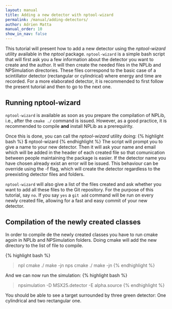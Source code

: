 ```yaml
---
layout: manual 
title: Adding a new detector with nptool-wizard 
permalink: /manual/adding-detectors/
author: Adrien Matta
manual_order: 10 
show_in_nav: false 
---
```

This tutorial will present how to add a new detector using the _nptool-wizard_
utility available in the _nptool_ package. `nptool-wizard` is a simple bash 
script that will first ask you a few information about the detector you want 
to create and the author. It will then create the needed files in the NPLib
and NPSimulation directories. These files correspond to the basic case of a
scintillator detector (rectangular or cylindrical) where energy and time
are recorded. For a more elaborated detector, it is recommended to first follow
the present tutorial and then to go to the next one. 


## Running nptool-wizard
`nptool-wizard` is available as soon as you prepare the compilation of NPLib, 
i.e., after the `cmake ./` command is issued. However, as a good practice, it
is recommended to compile __and__ install NPLib as a prerequirity.

Once this is done, you can call the _nptool-wizard_ utility doing:
{% highlight bash %}
$ nptool-wizard
{% endhighlight %}
The script will prompt you to give a name to your new detector. Then it will
ask your name and email which will be added in the header of each created file
so that comunication between people maintaining the package is easier. If the
detector name you have chosen already exist an error will be issued. This 
behaviour can be override using the -f flag, which will create the detector
regardless to the preexisting detector files and folders.

`nptool-wizard` will also give a list of the files created and ask whether you
want to add all these files to the Git repository. For the purpose of this 
tutorial, say `no`. If you say `yes` a `git add` command will be run on every 
newly created file, allowing for a fast and easy commit of your new detector. 


## Compilation of the newly created classes
In order to compile de the newly created classes you have to run cmake agoin in NPLib and NPSimulation folders. Doing cmake will add the new directory to the list of file to compile.

{% highlight bash %}
> npl
> cmake ./
> make -jn
> nps
> cmake ./
> make -jn
{% endhighlight %}

And we can now run the simulation:
{% highlight bash %}
> npsimulation -D MSX25.detector -E alpha.source 
{% endhighlight %}

You should be able to see a target surrounded by three green detector: One cylindrical and two rectangular one.



